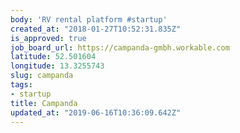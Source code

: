 ```yaml
---
body: 'RV rental platform #startup'
created_at: "2018-01-27T10:52:31.835Z"
is_approved: true
job_board_url: https://campanda-gmbh.workable.com
latitude: 52.501604
longitude: 13.3255743
slug: campanda
tags:
- startup
title: Campanda
updated_at: "2019-06-16T10:36:09.642Z"
---
```

